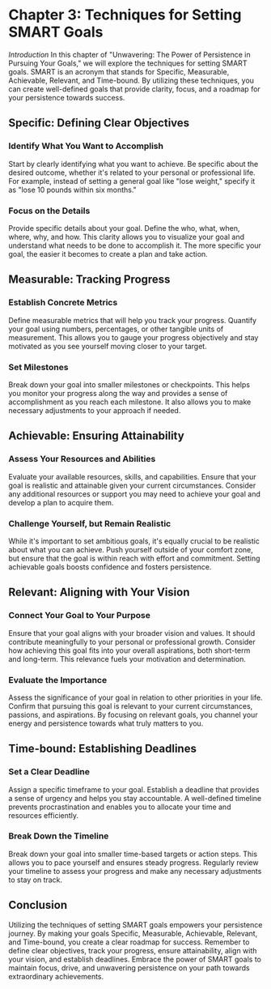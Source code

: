 Chapter 3: Techniques for Setting SMART Goals
=============================================

*Introduction* In this chapter of "Unwavering: The Power of Persistence in Pursuing Your Goals," we will explore the techniques for setting SMART goals. SMART is an acronym that stands for Specific, Measurable, Achievable, Relevant, and Time-bound. By utilizing these techniques, you can create well-defined goals that provide clarity, focus, and a roadmap for your persistence towards success.

Specific: Defining Clear Objectives
-----------------------------------

### Identify What You Want to Accomplish

Start by clearly identifying what you want to achieve. Be specific about the desired outcome, whether it's related to your personal or professional life. For example, instead of setting a general goal like "lose weight," specify it as "lose 10 pounds within six months."

### Focus on the Details

Provide specific details about your goal. Define the who, what, when, where, why, and how. This clarity allows you to visualize your goal and understand what needs to be done to accomplish it. The more specific your goal, the easier it becomes to create a plan and take action.

Measurable: Tracking Progress
-----------------------------

### Establish Concrete Metrics

Define measurable metrics that will help you track your progress. Quantify your goal using numbers, percentages, or other tangible units of measurement. This allows you to gauge your progress objectively and stay motivated as you see yourself moving closer to your target.

### Set Milestones

Break down your goal into smaller milestones or checkpoints. This helps you monitor your progress along the way and provides a sense of accomplishment as you reach each milestone. It also allows you to make necessary adjustments to your approach if needed.

Achievable: Ensuring Attainability
----------------------------------

### Assess Your Resources and Abilities

Evaluate your available resources, skills, and capabilities. Ensure that your goal is realistic and attainable given your current circumstances. Consider any additional resources or support you may need to achieve your goal and develop a plan to acquire them.

### Challenge Yourself, but Remain Realistic

While it's important to set ambitious goals, it's equally crucial to be realistic about what you can achieve. Push yourself outside of your comfort zone, but ensure that the goal is within reach with effort and commitment. Setting achievable goals boosts confidence and fosters persistence.

Relevant: Aligning with Your Vision
-----------------------------------

### Connect Your Goal to Your Purpose

Ensure that your goal aligns with your broader vision and values. It should contribute meaningfully to your personal or professional growth. Consider how achieving this goal fits into your overall aspirations, both short-term and long-term. This relevance fuels your motivation and determination.

### Evaluate the Importance

Assess the significance of your goal in relation to other priorities in your life. Confirm that pursuing this goal is relevant to your current circumstances, passions, and aspirations. By focusing on relevant goals, you channel your energy and persistence towards what truly matters to you.

Time-bound: Establishing Deadlines
----------------------------------

### Set a Clear Deadline

Assign a specific timeframe to your goal. Establish a deadline that provides a sense of urgency and helps you stay accountable. A well-defined timeline prevents procrastination and enables you to allocate your time and resources efficiently.

### Break Down the Timeline

Break down your goal into smaller time-based targets or action steps. This allows you to pace yourself and ensures steady progress. Regularly review your timeline to assess your progress and make any necessary adjustments to stay on track.

Conclusion
----------

Utilizing the techniques of setting SMART goals empowers your persistence journey. By making your goals Specific, Measurable, Achievable, Relevant, and Time-bound, you create a clear roadmap for success. Remember to define clear objectives, track your progress, ensure attainability, align with your vision, and establish deadlines. Embrace the power of SMART goals to maintain focus, drive, and unwavering persistence on your path towards extraordinary achievements.
